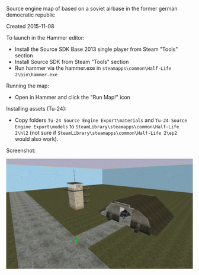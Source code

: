 Source engine map of based on a soviet airbase in the former german democratic republic

Created 2015-11-08

To launch in the Hammer editor:

- Install the Source SDK Base 2013 single player from Steam "Tools" section
- Install Source SDK from Steam "Tools" section
- Run hammer via the hammer.exe in `steamapps\common\Half-Life 2\bin\hammer.exe`

Running the map:

- Open in Hammer and click the "Run Map!" icon 

Installing assets (Tu-24):
- Copy folders `Tu-24 Source Engine Export\materials` and `Tu-24 Source Engine Export\models` to `SteamLibrary\steamapps\common\Half-Life 2\hl2` (not sure if `SteamLibrary\steamapps\common\Half-Life 2\ep2` would also work).

Screenshot:

![Screenshot](screenshot.PNG) 